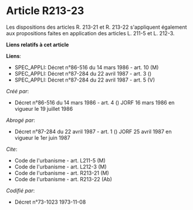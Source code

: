 # Article R213-23

Les dispositions des articles R. 213-21 et R. 213-22 s'appliquent également aux propositions faites en application des
articles L. 211-5 et L. 212-3.

**Liens relatifs à cet article**

**Liens**:

  - SPEC_APPLI: Décret n°86-516 du 14 mars 1986 - art. 10 (M)
  - SPEC_APPLI: Décret n°87-284 du 22 avril 1987 - art. 3 ()
  - SPEC_APPLI: Décret n°87-284 du 22 avril 1987 - art. 5 (V)

_Créé par_:

  - Décret n°86-516 du 14 mars 1986 - art. 4 () JORF 16 mars 1986 en vigueur le   19 juillet 1986

_Abrogé par_:

  - Décret n°87-284 du 22 avril 1987 - art. 1 () JORF 25 avril 1987   en vigueur le 1er juin 1987

_Cite_:

  - Code de l'urbanisme - art. L211-5 (M)
  - Code de l'urbanisme - art. L212-3 (M)
  - Code de l'urbanisme - art. R213-21 (M)
  - Code de l'urbanisme - art. R213-22 (Ab)

_Codifié par_:

  - Décret n°73-1023 1973-11-08
